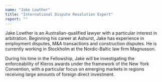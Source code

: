 ```yaml
---
name: "Jake Lowther"
title: "International Dispute Resolution Expert"
report: ""
---
```


Jake Lowther is an Australian-qualified lawyer with a particular interest in arbitration. Beginning his career at Ashurst, Jake has experience in employment disputes, M&A transactions and construction disputes. He is currently working in Stockholm at the Nordic-Baltic law firm Magnusson.

During his time in the Fellowship, Jake will be investigating the enforceability of Kleros awards under the framework of the New York Convention, with a particular focus on emerging markets in regions receiving large amounts of foreign direct investment.
